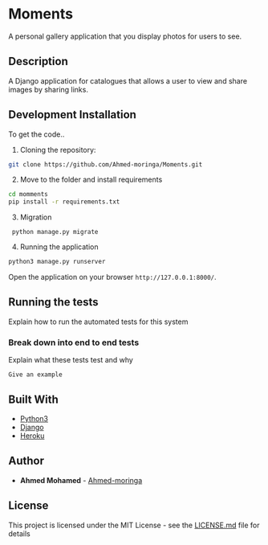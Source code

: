 # Moments

A personal gallery application that you display photos for users to see.

## Description
A Django application for catalogues that allows a user to view and share images by sharing links.


## Development Installation
To get the code..

1. Cloning the repository:
  ```bash
  git clone https://github.com/Ahmed-moringa/Moments.git
  ```
2. Move to the folder and install requirements
  ```bash
  cd momments
  pip install -r requirements.txt
  ```
3. Migration
  ```
   python manage.py migrate
  ```
4. Running the application
  ```bash
  python3 manage.py runserver
  ```
Open the application on your browser `http://127.0.0.1:8000/`.


## Running the tests

Explain how to run the automated tests for this system

### Break down into end to end tests

Explain what these tests test and why

```
Give an example
```


## Built With

* [Python3](https://www.python.org/)
* [Django](https://www.djangoproject.com/)
* [Heroku](https://heroku.com)


## Author

* **Ahmed Mohamed** -  [Ahmed-moringa](https://github.com/Ahmed-moringa)

## License

This project is licensed under the MIT License - see the [LICENSE.md](LICENSE.md) file for details
